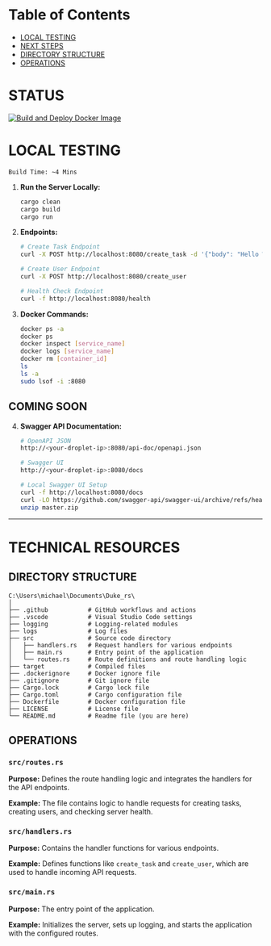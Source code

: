
# Table of Contents

- [LOCAL TESTING](#local-testing)
- [NEXT STEPS](#next-steps)
- [DIRECTORY STRUCTURE](#directory-structure)
- [OPERATIONS](#operations)

# STATUS

[![Build and Deploy Docker Image](https://github.com/Knowvus/Duke_rs/actions/workflows/deploy.yml/badge.svg)](https://github.com/Knowvus/Duke_rs/actions/workflows/deploy.yml)

# LOCAL TESTING

```
Build Time: ~4 Mins
```

1) **Run the Server Locally:**

    ```bash
    cargo clean
    cargo build
    cargo run
    ```

2) **Endpoints:**

    ```bash
    # Create Task Endpoint
    curl -X POST http://localhost:8080/create_task -d '{"body": "Hello World"}' -H "Content-Type: application/json"

    # Create User Endpoint
    curl -X POST http://localhost:8080/create_user

    # Health Check Endpoint
    curl -f http://localhost:8080/health
    ```

3) **Docker Commands:**

    ```bash
    docker ps -a
    docker ps
    docker inspect [service_name]
    docker logs [service_name]
    docker rm [container_id]
    ls
    ls -a
    sudo lsof -i :8080
    ```

## COMING SOON

4) **Swagger API Documentation:**

    ```bash
    # OpenAPI JSON
    http://<your-droplet-ip>:8080/api-doc/openapi.json

    # Swagger UI
    http://<your-droplet-ip>:8080/docs

    # Local Swagger UI Setup
    curl -f http://localhost:8080/docs
    curl -LO https://github.com/swagger-api/swagger-ui/archive/refs/heads/master.zip
    unzip master.zip
    ```

---

# TECHNICAL RESOURCES

## DIRECTORY STRUCTURE

```plaintext
C:\Users\michael\Documents\Duke_rs\
│
├── .github           # GitHub workflows and actions
├── .vscode           # Visual Studio Code settings
├── logging           # Logging-related modules
├── logs              # Log files
├── src               # Source code directory
│   ├── handlers.rs   # Request handlers for various endpoints
│   ├── main.rs       # Entry point of the application
│   └── routes.rs     # Route definitions and route handling logic
├── target            # Compiled files
├── .dockerignore     # Docker ignore file
├── .gitignore        # Git ignore file
├── Cargo.lock        # Cargo lock file
├── Cargo.toml        # Cargo configuration file
├── Dockerfile        # Docker configuration file
├── LICENSE           # License file
└── README.md         # Readme file (you are here)
```

## OPERATIONS

### `src/routes.rs`

**Purpose:** Defines the route handling logic and integrates the handlers for the API endpoints.

**Example:** The file contains logic to handle requests for creating tasks, creating users, and checking server health.

### `src/handlers.rs`

**Purpose:** Contains the handler functions for various endpoints.

**Example:** Defines functions like `create_task` and `create_user`, which are used to handle incoming API requests.

### `src/main.rs`

**Purpose:** The entry point of the application.

**Example:** Initializes the server, sets up logging, and starts the application with the configured routes.

